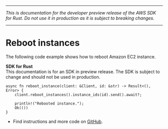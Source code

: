 --------

 *This is documentation for the developer preview release of the AWS SDK for Rust\. Do not use it in production as it is subject to breaking changes\.* 

--------

# Reboot instances<a name="ec2_RebootInstances_rust_topic"></a>

The following code example shows how to reboot Amazon EC2 instance\.

**SDK for Rust**  
This documentation is for an SDK in preview release\. The SDK is subject to change and should not be used in production\.
  

```
async fn reboot_instance(client: &Client, id: &str) -> Result<(), Error> {
    client.reboot_instances().instance_ids(id).send().await?;

    println!("Rebooted instance.");
    Ok(())
}
```
+  Find instructions and more code on [GitHub](https://github.com/awsdocs/aws-doc-sdk-examples/tree/main/rust_dev_preview/ec2#code-examples)\. 